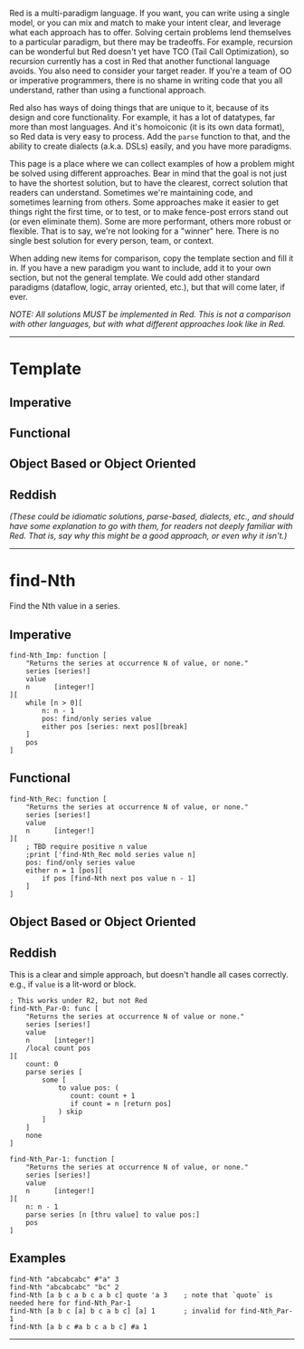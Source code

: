 Red is a multi-paradigm language. If you want, you can write using a single model, or you can mix and match to make your intent clear, and leverage what each approach has to offer. Solving certain problems lend themselves to a particular paradigm, but there may be tradeoffs. For example, recursion can be wonderful but Red doesn't yet have TCO (Tail Call Optimization), so recursion currently has a cost in Red that another functional language avoids. You also need to consider your target reader. If you're a team of OO or imperative programmers, there is no shame in writing code that you all understand, rather than using a functional approach. 

Red also has ways of doing things that are unique to it, because of its design and core functionality. For example, it has a lot of datatypes, far more than most languages. And it's homoiconic (it is its own data format), so Red data is very easy to process. Add the `parse` function to that, and the ability to create dialects (a.k.a. DSLs) easily, and you have more paradigms.

This page is a place where we can collect examples of how a problem might be solved using different approaches. Bear in mind that the goal is not just to have the shortest solution, but to have the clearest, correct solution that readers can understand. Sometimes we're maintaining code, and sometimes learning from others. Some approaches make it easier to get things right the first time, or to test, or to make fence-post errors stand out (or even eliminate them). Some are more performant, others more robust or flexible. That is to say, we're not looking for a "winner" here. There is no single best solution for every person, team, or context.

When adding new items for comparison, copy the template section and fill it in. If you have a new paradigm you want to include, add it to your own section, but not the general template. We could add other standard paradigms (dataflow, logic, array oriented, etc.), but that will come later, if ever. 

*NOTE: All solutions MUST be implemented in Red. This is not a comparison with other languages, but with what different approaches look like in Red.*

----------------

# Template

## Imperative

## Functional

## Object Based or Object Oriented

## Reddish

*(These could be idiomatic solutions, parse-based, dialects, etc., and should have some explanation to go with them, for readers not deeply familiar with Red. That is, say why this might be a good approach, or even why it isn't.)*

----------------

# find-Nth

Find the Nth value in a series.

## Imperative
```
find-Nth_Imp: function [
	"Returns the series at occurrence N of value, or none."
	series [series!]
	value
	n      [integer!]
][
	while [n > 0][
		n: n - 1
		pos: find/only series value
		either pos [series: next pos][break]
	]
	pos
]
```

## Functional
```
find-Nth_Rec: function [
	"Returns the series at occurrence N of value, or none."
	series [series!]
	value
	n      [integer!]
][
	; TBD require positive n value
	;print ['find-Nth_Rec mold series value n]
	pos: find/only series value
	either n = 1 [pos][
		if pos [find-Nth next pos value n - 1]
	]
]
```

## Object Based or Object Oriented

## Reddish

This is a clear and simple approach, but doesn't handle all cases correctly. e.g., if `value` is a lit-word or block.

```
; This works under R2, but not Red
find-Nth_Par-0: func [
	"Returns the series at occurrence N of value or none."
	series [series!]
	value
	n      [integer!]
	/local count pos
][
	count: 0
	parse series [
		some [
			to value pos: (
			   count: count + 1
			   if count = n [return pos]
			) skip
		]
	]
	none
]

find-Nth_Par-1: function [
	"Returns the series at occurrence N of value, or none."
	series [series!]
	value
	n      [integer!]
][
	n: n - 1
	parse series [n [thru value] to value pos:]
	pos
]
```

## Examples
```
find-Nth "abcabcabc" #"a" 3
find-Nth "abcabcabc" "bc" 2
find-Nth [a b c a b c a b c] quote 'a 3    ; note that `quote` is needed here for find-Nth_Par-1
find-Nth [a b c [a] b c a b c] [a] 1       ; invalid for find-Nth_Par-1
find-Nth [a b c #a b c a b c] #a 1
```

----------------

